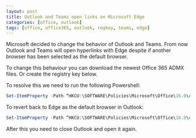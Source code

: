 ```yaml
---
layout: post
title: Outlook and Teams open links on Microsoft Edge
categories: [office, outlook]
tags: [office, office365, outlook, regkey, teams, edge]
---
```


Microsoft decided to change the behavior of Outlook and Teams. From now Outlook and Teams will open hyperlinks with Edge despite if another browser has been selected as the default browser.

To change this behaviour you can download the newest Office 365 ADMX files. Or create the registry key below.

To resolve this we need to run the following Powershell:

```powershell
Set-ItemProperty -Path “HKCU:\SOFTWARE\Policies\Microsoft\Office\16.0\common\links” -Name ‘BrowserChoice’ -Value 0 -Type DWORD –Force
```

To revert back to Edge as the default browser in Outlook:

```powershell
Set-ItemProperty -Path “HKCU:\SOFTWARE\Policies\Microsoft\Office\16.0\common\links” -Name ‘BrowserChoice’ -Value 1 -Type DWORD –Force
```

After this you need to close Outlook and open it again.

